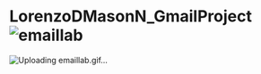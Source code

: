# LorenzoDMasonN_GmailProject![emaillab](https://user-images.githubusercontent.com/122946486/216459898-9903a408-0dbb-4e69-84ae-f54ddc1b9299.gif)

![Uploading emaillab.gif…]()
